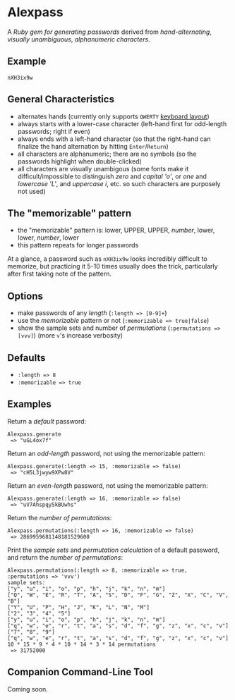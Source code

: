 Alexpass
========

A *Ruby gem for generating passwords* derived from *hand-alternating*, *visually unambiguous*, *alphanumeric characters*.

Example
-------

`nXH3ix9w`

General Characteristics
-----------------------

 * alternates hands (currently only supports `QWERTY` [keyboard layout](http://en.wikipedia.org/wiki/Keyboard_layout))
 * always starts with a lower-case character (left-hand first for odd-length passwords; right if even)
 * always ends with a left-hand character (so that the right-hand can finalize the hand alternation by hitting `Enter`/`Return`)
 * all characters are alphanumeric; there are no symbols (so the passwords highlight when double-clicked)
 * all characters are visually unambigous (some fonts make it difficult/impossible to distinguish *zero* and *capital 'o'*, or *one* and *lowercase 'L'*, and *uppercase i*, etc. so such characters are purposely not used)

The "memorizable" pattern
-------------------------

 * the "memorizable" pattern is: lower, UPPER, UPPER, *number*, lower, lower, *number*, lower
 * this pattern repeats for longer passwords

At a glance, a password such as `nXH3ix9w` looks incredibly difficult to memorize, but practicing it 5-10 times usually does the trick, particularly after first taking note of the pattern.

Options
-------

 * make passwords of any *length* (`:length => [0-9]+`)
 * use the *memorizable* pattern or not (`:memorizable => true|false`)
 * show the sample sets and number of *permutations* (`:permutations => [vvv]`) (more `v`'s increase verbosity)

Defaults
--------

 * `:length => 8`
 * `:memorizable => true`

Examples
--------

Return a *default* password:

    Alexpass.generate
     => "uGL4ox7f"

Return an *odd-length* password, not using the memorizable pattern:

    Alexpass.generate(:length => 15, :memorizable => false)
     => "cH5L3jwyw9XPw8V"

Return an *even-length* password, not using the memorizable pattern:

    Alexpass.generate(:length => 16, :memorizable => false)
     => "uV7AhspqySkBUwhs"

Return the *number of permutations*:

    Alexpass.permutations(:length => 16, :memorizable => false)
     => 2869959681148181529600

Print the *sample sets* and *permutation calculation* of a default password, and return the *number of permutations*:

    Alexpass.permutations(:length => 8, :memorizable => true, :permutations => 'vvv')
    sample sets:
    ["y", "u", "i", "o", "p", "h", "j", "k", "n", "m"]
    ["Q", "W", "E", "R", "T", "A", "S", "D", "F", "G", "Z", "X", "C", "V", "B"]
    ["Y", "U", "P", "H", "J", "K", "L", "N", "M"]
    ["2", "3", "4", "5"]
    ["y", "u", "i", "o", "p", "h", "j", "k", "n", "m"]
    ["q", "w", "e", "r", "t", "a", "s", "d", "f", "g", "z", "x", "c", "v"]
    ["7", "8", "9"]
    ["q", "w", "e", "r", "t", "a", "s", "d", "f", "g", "z", "x", "c", "v"]
    10 * 15 * 9 * 4 * 10 * 14 * 3 * 14 permutations
     => 31752000

Companion Command-Line Tool
---------------------------

Coming soon.

